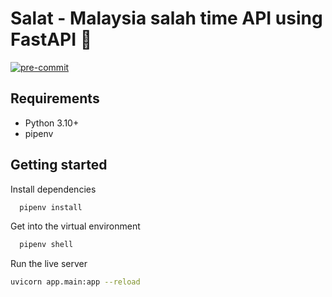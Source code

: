 # Salat - Malaysia salah time API using FastAPI 🕌

[![pre-commit](https://img.shields.io/badge/pre--commit-enabled-brightgreen?logo=pre-commit)](https://github.com/pre-commit/pre-commit)

## Requirements

* Python 3.10+
* pipenv

## Getting started

Install dependencies

```bash
  pipenv install
```

Get into the virtual environment

```bash
  pipenv shell
```

Run the live server

```bash
uvicorn app.main:app --reload
```